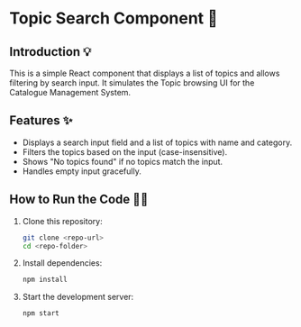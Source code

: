 # Topic Search Component 🚀

## Introduction 💡
This is a simple React component that displays a list of topics and allows filtering by search input. It simulates the Topic browsing UI for the Catalogue Management System.

## Features ✨
- Displays a search input field and a list of topics with name and category.
- Filters the topics based on the input (case-insensitive).
- Shows "No topics found" if no topics match the input.
- Handles empty input gracefully.
## How to Run the Code 🏃‍♂️
1. Clone this repository:
   ```bash
   git clone <repo-url>
   cd <repo-folder>
2. Install dependencies:
    ```bash
    npm install
3. Start the development server:
    ```bash
    npm start
